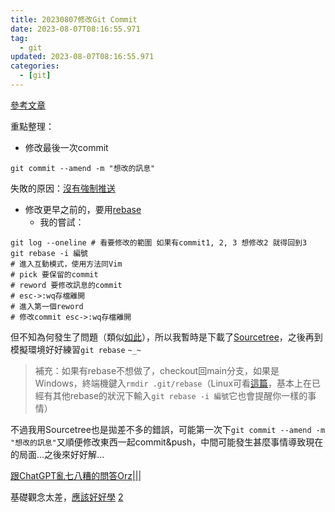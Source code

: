 ```yaml
---
title: 20230807修改Git Commit
date: 2023-08-07T08:16:55.971
tag:
  - git
updated: 2023-08-07T08:16:55.971
categories:
  - [git]
---
```

[參考文章](https://gitbook.tw/chapters/using-git/amend-commit1)

重點整理：
- 修改最後一次commit
```shell
git commit --amend -m "想改的訊息"
```
失敗的原因：[沒有強制推送](https://blog.csdn.net/AlexAoMin/article/details/51244486)
- 修改更早之前的，要用[rebase](https://gitbook.tw/chapters/rewrite-history/change-commit-message)
  - 我的嘗試：
```shell
git log --oneline # 看要修改的範圍 如果有commit1, 2, 3 想修改2 就得回到3
git rebase -i 編號
# 進入互動模式，使用方法同Vim
# pick 要保留的commit
# reword 要修改訊息的commit
# esc->:wq存檔離開
# 進入第一個reword
# 修改commit esc->:wq存檔離開
```
但不知為何發生了問題（類似[如此](https://stackoverflow.com/questions/31069316/error-with-git-rebase-could-not-apply)），所以我暫時是下載了[Sourcetree](https://www.sourcetreeapp.com/)，之後再到模擬環境好好練習`git rebase` `~_~`

>補充：如果有rebase不想做了，checkout回main分支，如果是Windows，終端機鍵入`rmdir .git/rebase`（Linux可看[這篇](https://stackoverflow.com/questions/34496834/how-do-i-remove-an-old-rebase)，基本上在已經有其他rebase的狀況下輸入`git rebase -i 編號`它也會提醒你一樣的事情）

不過我用Sourcetree也是拋差不多的錯誤，可能第一次下`git commit --amend -m "想改的訊息"`又順便修改東西一起commit&push，中間可能發生甚麼事情導致現在的局面...之後來好好解...

[跟ChatGPT亂七八糟的問答Orz|||](https://chat.openai.com/share/902a7302-bd2e-43ff-bc21-b9284b1c6fb0)

基礎觀念太差，[應該好好學](https://backlog.com/git-tutorial/tw/stepup/stepup2_8.html) [2](https://github.com/geeeeeeeeek/git-recipes/wiki/5.1-%E4%BB%A3%E7%A0%81%E5%90%88%E5%B9%B6%EF%BC%9AMerge%E3%80%81Rebase-%E7%9A%84%E9%80%89%E6%8B%A9)